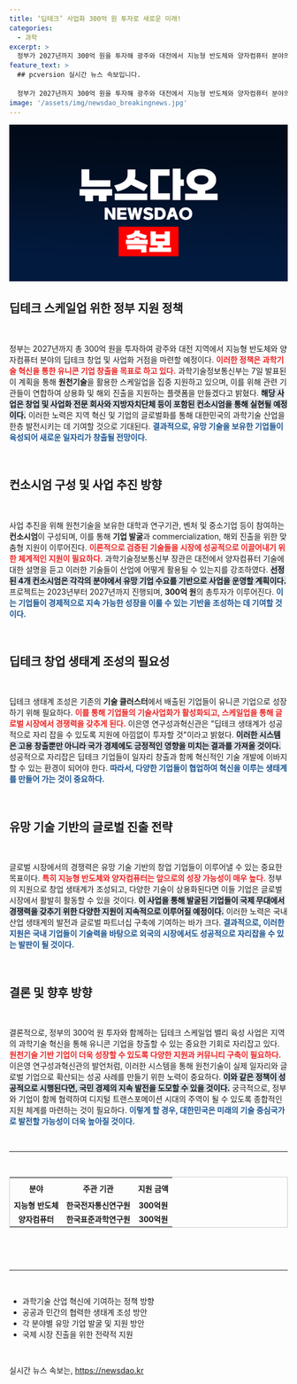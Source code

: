 ```yaml
---
title: ‘딥테크’ 사업화 300억 원 투자로 새로운 미래!
categories:
  - 과학
excerpt: >
  정부가 2027년까지 300억 원을 투자해 광주와 대전에서 지능형 반도체와 양자컴퓨터 분야의 창업 거점을 조성합니다. 유니콘 기업 양성을 위한 전략적 지원이 기대되는 이번 사업, 그 배경과 구체적 계획을 알아보세요!
feature_text: >
  ## pcversion 실시간 뉴스 속보입니다.

  정부가 2027년까지 300억 원을 투자해 광주와 대전에서 지능형 반도체와 양자컴퓨터 분야의 창업 거점을 조성합니다. 유니콘 기업 양성을 위한 전략적 지원이 기대되는 이번 사업, 그 배경과 구체적 계획을 알아보세요!
image: '/assets/img/newsdao_breakingnews.jpg'
---
```


<p><img src="/assets/img/newsdao_breakingnews.jpg" alt="pcversion 속보" /></p>

<h2 data-ke-size="size26">딥테크 스케일업 위한 정부 지원 정책</h2>

<p data-ke-size="size16">&nbsp;</p>

<p>정부는 2027년까지 총 300억 원을 투자하여 광주와 대전 지역에서 지능형 반도체와 양자컴퓨터 분야의 딥테크 창업 및 사업화 거점을 마련할 예정이다.  <b><span style="color: #ee2323;">이러한 정책은 과학기술 혁신을 통한 유니콘 기업 창출을 목표로 하고 있다.</span></b> 과학기술정보통신부는 7일 발표된 이 계획을 통해 <strong>원천기술</strong>을 활용한 스케일업을 집중 지원하고 있으며, 이를 위해 관련 기관들이 연합하여 상용화 및 해외 진출을 지원하는 플랫폼을 만들겠다고 밝혔다.  <b><span style="background-color: #21538527;">해당 사업은 창업 및 사업화 전문 회사와 지방자치단체 등이 포함된 컨소시엄을 통해 실현될 예정이다.</span></b> 이러한 노력은 지역 혁신 및 기업의 글로벌화를 통해 대한민국의 과학기술 산업을 한층 발전시키는 데 기여할 것으로 기대된다. <b><span style="color: #1a5490;">결과적으로, 유망 기술을 보유한 기업들이 육성되어 새로운 일자리가 창출될 전망이다.</span></b></p>

<p data-ke-size="size16">&nbsp;</p>

<h2 data-ke-size="size26">컨소시엄 구성 및 사업 추진 방향</h2>

<p data-ke-size="size16">&nbsp;</p>

<p>사업 추진을 위해 원천기술을 보유한 대학과 연구기관, 벤처 및 중소기업 등이 참여하는 <strong>컨소시엄</strong>이 구성되며, 이를 통해 <strong>기업 발굴</strong>과 commercialization, 해외 진출을 위한 맞춤형 지원이 이루어진다.  <b><span style="color: #ee2323;">이론적으로 검증된 기술들을 시장에 성공적으로 이끌어내기 위한 체계적인 지원이 필요하다.</span></b> 과학기술정보통신부 장관은 대전에서 양자컴퓨터 기술에 대한 설명을 듣고 이러한 기술들이 산업에 어떻게 활용될 수 있는지를 강조하였다.  <b><span style="background-color: #21538527;">선정된 4개 컨소시엄은 각각의 분야에서 유망 기업 수요를 기반으로 사업을 운영할 계획이다.</span></b> 프로젝트는 2023년부터 2027년까지 진행되며, <strong>300억 원</strong>의 총투자가 이루어진다. <b><span style="color: #1a5490;">이는 기업들이 경제적으로 지속 가능한 성장을 이룰 수 있는 기반을 조성하는 데 기여할 것이다.</span></b></p>

<p data-ke-size="size16">&nbsp;</p>

<h2 data-ke-size="size26">딥테크 창업 생태계 조성의 필요성</h2>

<p data-ke-size="size16">&nbsp;</p>

<p>딥테크 생태계 조성은 기존의 <strong>기술 클러스터</strong>에서 배출된 기업들이 유니콘 기업으로 성장하기 위해 필요하다.  <b><span style="color: #ee2323;">이를 통해 기업들의 기술사업화가 활성화되고, 스케일업을 통해 글로벌 시장에서 경쟁력을 갖추게 된다.</span></b> 이은영 연구성과혁신관은 "딥테크 생태계가 성공적으로 자리 잡을 수 있도록 지원에 아낌없이 투자할 것"이라고 밝혔다. <b><span style="background-color: #21538527;">이러한 시스템은 고용 창출뿐만 아니라 국가 경제에도 긍정적인 영향을 미치는 결과를 가져올 것이다.</span></b> 성공적으로 자리잡은 딥테크 기업들이 일자리 창출과 함께 혁신적인 기술 개발에 이바지할 수 있는 환경이 되어야 한다. <b><span style="color: #1a5490;">따라서, 다양한 기업들이 협업하여 혁신을 이루는 생태계를 만들어 가는 것이 중요하다.</span></b></p>

<p data-ke-size="size16">&nbsp;</p>

<h2 data-ke-size="size26">유망 기술 기반의 글로벌 진출 전략</h2>

<p data-ke-size="size16">&nbsp;</p>

<p>글로벌 시장에서의 경쟁력은 유망 기술 기반의 창업 기업들이 이루어낼 수 있는 중요한 목표이다.  <b><span style="color: #ee2323;">특히 지능형 반도체와 양자컴퓨터는 앞으로의 성장 가능성이 매우 높다.</span></b> 정부의 지원으로 창업 생태계가 조성되고, 다양한 기술이 상용화된다면 이들 기업은 글로벌 시장에서 활발히 활동할 수 있을 것이다.  <b><span style="background-color: #21538527;">이 사업을 통해 발굴된 기업들이 국제 무대에서 경쟁력을 갖추기 위한 다양한 지원이 지속적으로 이루어질 예정이다.</span></b> 이러한 노력은 국내 산업 생태계의 발전과 글로벌 파트너십 구축에 기여하는 바가 크다. <b><span style="color: #1a5490;">결과적으로, 이러한 지원은 국내 기업들이 기술력을 바탕으로 외국의 시장에서도 성공적으로 자리잡을 수 있는 발판이 될 것이다.</span></b></p>

<p data-ke-size="size16">&nbsp;</p>

<h2 data-ke-size="size26">결론 및 향후 방향</h2>

<p data-ke-size="size16">&nbsp;</p>

<p>결론적으로, 정부의 300억 원 투자와 함께하는 딥테크 스케일업 밸리 육성 사업은 지역의 과학기술 혁신을 통해 유니콘 기업을 창출할 수 있는 중요한 기회로 자리잡고 있다. <b><span style="color: #ee2323;">원천기술 기반 기업이 더욱 성장할 수 있도록 다양한 지원과 커뮤니티 구축이 필요하다.</span></b> 이은영 연구성과혁신관의 발언처럼, 이러한 시스템을 통해 원천기술이 실제 일자리와 글로벌 기업으로 확산되는 성공 사례를 만들기 위한 노력이 중요하다. <b><span style="background-color: #21538527;">이와 같은 정책이 성공적으로 시행된다면, 국민 경제의 지속 발전을 도모할 수 있을 것이다.</span></b> 궁극적으로, 정부와 기업이 함께 협력하여 디지털 트랜스포메이션 시대의 주역이 될 수 있도록 종합적인 지원 체계를 마련하는 것이 필요하다. <b><span style="color: #1a5490;">이렇게 할 경우, 대한민국은 미래의 기술 중심국가로 발전할 가능성이 더욱 높아질 것이다.</span></b></p>

<p data-ke-size="size16">&nbsp;</p>

<hr />

<p data-ke-size="size16">&nbsp;</p>

<table style="width: 100%; border: 1px solid #cccccc; border-spacing: 0;">
    <tr>
        <th style="text-align: center; height: 30px;">분야</th>
        <th style="text-align: center; height: 30px;">주관 기관</th>
        <th style="text-align: center; height: 30px;">지원 금액</th>
    </tr>
    <tr>
        <td style="text-align: center; height: 17px;"><b>지능형 반도체</b></td>
        <td style="text-align: center; height: 17px;"><b>한국전자통신연구원</b></td>
        <td style="text-align: center; height: 17px;"><b>300억원</b></td>
    </tr>
    <tr>
        <td style="text-align: center; height: 17px;"><b>양자컴퓨터</b></td>
        <td style="text-align: center; height: 17px;"><b>한국표준과학연구원</b></td>
        <td style="text-align: center; height: 17px;"><b>300억원</b></td>
    </tr>
</table>

<p data-ke-size="size16">&nbsp;</p>

<p data-ke-size="size16">&nbsp;</p>

<hr />

<p data-ke-size="size16">&nbsp;</p>

<ul>
    <li>과학기술 산업 혁신에 기여하는 정책 방향</li>
    <li>공공과 민간의 협력한 생태계 조성 방안</li>
    <li>각 분야별 유망 기업 발굴 및 지원 방안</li>
    <li>국제 시장 진출을 위한 전략적 지원</li>
</ul>

<p data-ke-size="size16">&nbsp;</p>
실시간 뉴스 속보는, <a href="https://newsdao.kr" rel="dofollow">https://newsdao.kr</a>


